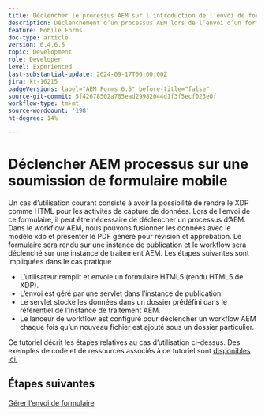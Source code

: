 ```yaml
---
title: Déclencher le processus AEM sur l’introduction de l’envoi de formulaire HTML5
description: Déclenchement d’un processus AEM lors de l’envoi d’un formulaire mobile
feature: Mobile Forms
doc-type: article
version: 6.4,6.5
topic: Development
role: Developer
level: Experienced
last-substantial-update: 2024-09-17T00:00:00Z
jira: kt-16215
badgeVersions: label="AEM Forms 6.5" before-title="false"
source-git-commit: 5f42678502a785ead29982044d1f3f5ecf023e0f
workflow-type: tm+mt
source-wordcount: '198'
ht-degree: 14%

---
```


# Déclencher AEM processus sur une soumission de formulaire mobile

Un cas d’utilisation courant consiste à avoir la possibilité de rendre le XDP comme HTML pour les activités de capture de données. Lors de l’envoi de ce formulaire, il peut être nécessaire de déclencher un processus d’AEM. Dans le workflow AEM, nous pouvons fusionner les données avec le modèle xdp et présenter le PDF généré pour révision et approbation. Le formulaire sera rendu sur une instance de publication et le workflow sera déclenché sur une instance de traitement AEM.
Les étapes suivantes sont impliquées dans le cas pratique

* L’utilisateur remplit et envoie un formulaire HTML5 (rendu HTML5 de XDP).
* L’envoi est géré par une servlet dans l’instance de publication.
* Le servlet stocke les données dans un dossier prédéfini dans le référentiel de l’instance de traitement AEM.
* Le lanceur de workflow est configuré pour déclencher un workflow AEM chaque fois qu’un nouveau fichier est ajouté sous un dossier particulier.

Ce tutoriel décrit les étapes relatives au cas d’utilisation ci-dessus. Des exemples de code et de ressources associés à ce tutoriel sont [disponibles ici.](./deploy-assets.md)


## Étapes suivantes

[Gérer l’envoi de formulaire](./handle-form-submission.md)